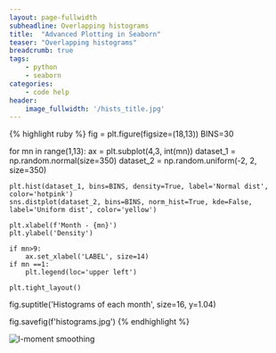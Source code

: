 ```yaml
---
layout: page-fullwidth
subheadline: Overlapping histograms
title:  "Advanced Plotting in Seaborn"
teaser: "Overlapping histograms"
breadcrumb: true
tags:
    - python
    - seaborn
categories:
    - code help
header:
    image_fullwidth: '/hists_title.jpg'
---
```


{% highlight ruby %}
fig = plt.figure(figsize=(18,13))
BINS=30

for mn in range(1,13):
    ax = plt.subplot(4,3, int(mn))
    dataset_1 = np.random.normal(size=350)
    dataset_2 = np.random.uniform(-2, 2, size=350)
    
    plt.hist(dataset_1, bins=BINS, density=True, label='Normal dist', color='hotpink')
    sns.distplot(dataset_2, bins=BINS, norm_hist=True, kde=False, label='Uniform dist', color='yellow')
    
    plt.xlabel(f'Month - {mn}')
    plt.ylabel('Density')
    
    if mn>9:
        ax.set_xlabel('LABEL', size=14)
    if mn ==1:
        plt.legend(loc='upper left')
        
    plt.tight_layout()
    
fig.suptitle('Histograms of each month', size=16, y=1.04)

fig.savefig(f'histograms.jpg')
{% endhighlight %}

![l-moment smoothing]({{site.baseurl}}/images/histograms.jpg)